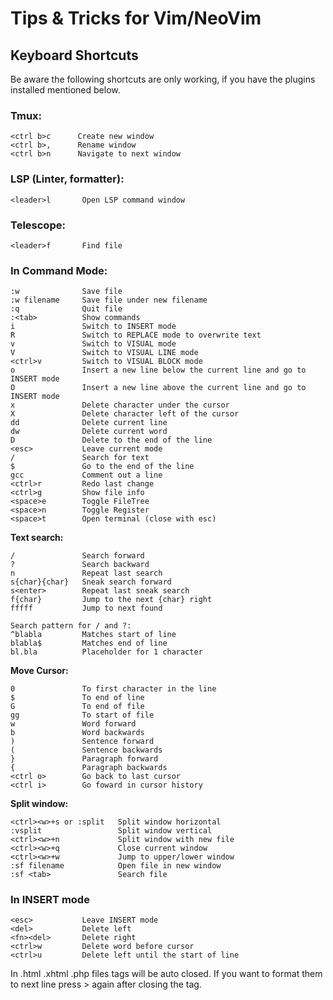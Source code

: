 # Tips & Tricks for Vim/NeoVim

## Keyboard Shortcuts

Be aware the following shortcuts are only working, if you have the plugins installed mentioned below.

### Tmux:

    <ctrl b>c      Create new window
    <ctrl b>,      Rename window
    <ctrl b>n      Navigate to next window

### LSP (Linter, formatter):

    <leader>l       Open LSP command window

### Telescope:

    <leader>f       Find file

### In Command Mode:

    :w              Save file
    :w filename     Save file under new filename
    :q              Quit file
    :<tab>          Show commands
    i               Switch to INSERT mode
    R               Switch to REPLACE mode to overwrite text
    v               Switch to VISUAL mode
    V               Switch to VISUAL LINE mode
    <ctrl>v         Switch to VISUAL BLOCK mode
    o               Insert a new line below the current line and go to INSERT mode
    O               Insert a new line above the current line and go to INSERT mode
    x               Delete character under the cursor
    X               Delete character left of the cursor
    dd              Delete current line
    dw              Delete current word
    D               Delete to the end of the line
    <esc>           Leave current mode
    /               Search for text
    $               Go to the end of the line
    gcc             Comment out a line
    <ctrl>r         Redo last change
    <ctrl>g         Show file info
    <space>e        Toggle FileTree
    <space>n        Toggle Register
    <space>t        Open terminal (close with esc)


**Text search:**

    /               Search forward
    ?               Search backward
    n               Repeat last search
    s{char}{char}   Sneak search forward
    s<enter>        Repeat last sneak search
    f{char}         Jump to the next {char} right
    fffff           Jump to next found

    Search pattern for / and ?:
    ^blabla         Matches start of line
    blabla$         Matches end of line
    bl.bla          Placeholder for 1 character

**Move Cursor:**

    0               To first character in the line
    $               To end of line
    G               To end of file
    gg              To start of file
    w               Word forward
    b               Word backwards
    )               Sentence forward
    (               Sentence backwards
    }               Paragraph forward
    {               Paragraph backwards
    <ctrl o>        Go back to last cursor
    <ctrl i>        Go foward in cursor history


**Split window:**

    <ctrl><w>+s or :split   Split window horizontal
    :vsplit                 Split window vertical
    <ctrl><w>+n             Split window with new file
    <ctrl><w>+q             Close current window
    <ctrl><w>+w             Jump to upper/lower window
    :sf filename            Open file in new window
    :sf <tab>               Search file


### In INSERT mode

    <esc>           Leave INSERT mode
    <del>           Delete left
    <fn><del>       Delete right
    <ctrl>w         Delete word before cursor
    <ctrl>u         Delete left until the start of line

In .html .xhtml .php files tags will be auto closed. If you want to format them to next line press > again after closing the tag.
